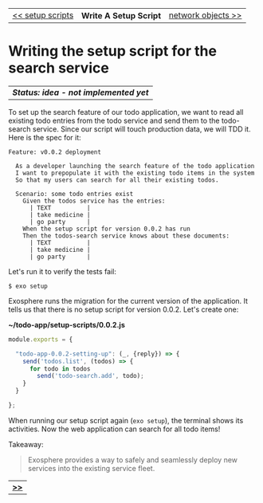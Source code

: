 <table>
  <tr>
    <td><a href="15_setup_scripts.md">&lt;&lt; setup scripts</a></td>
    <th>Write A Setup Script</th>
    <td><a href="17_network_objects.md">network objects &gt;&gt;</a></td>
  </tr>
</table>


# Writing the setup script for the search service

<table>
  <tr>
    <td>
      <b><i>
        Status: idea - not implemented yet
      </i></b>
    </td>
  </tr>
</table>


To set up the search feature of our todo application,
we want to read all existing todo entries from the todo service
and send them to the todo-search service.
Since our script will touch production data,
we will TDD it.
Here is the spec for it:

```cucumber
Feature: v0.0.2 deployment

  As a developer launching the search feature of the todo application
  I want to prepopulate it with the existing todo items in the system
  So that my users can search for all their existing todos.

  Scenario: some todo entries exist
    Given the todos service has the entries:
      | TEXT          |
      | take medicine |
      | go party      |
    When the setup script for version 0.0.2 has run
    Then the todos-search service knows about these documents:
      | TEXT          |
      | take medicine |
      | go party      |
```

Let's run it to verify the tests fail:

```
$ exo setup
```

Exosphere runs the migration for the current version of the application.
It tells us that there is no setup script for version 0.0.2.
Let's create one:

__~/todo-app/setup-scripts/0.0.2.js__

```javascript
module.exports = {

  "todo-app-0.0.2-setting-up": (_, {reply}) => {
    send('todos.list', (todos) => {
      for todo in todos
        send('todo-search.add', todo);
    }
  }

};
```

When running our setup script again (`exo setup`),
the terminal shows its activities.
Now the web application can search for all todo items!


Takeaway:
> Exosphere provides a way to safely and seamlessly deploy
> new services into the existing service fleet.


<table>
  <tr>
    <td><a href="17_network_objects.md"><b>&gt;&gt;</b></a></td>
  </tr>
</table>

